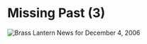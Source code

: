 # Missing Past (3)

![Brass Lantern News for December 4, 2006](https://videlais.github.io/elo2024-twine-before-twine/images/brass.png 'Brass Lantern News for December 4, 2006')
